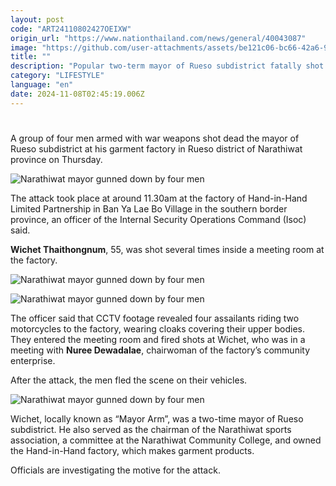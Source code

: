 ```yaml
---
layout: post
code: "ART24110802427OEIXW"
origin_url: "https://www.nationthailand.com/news/general/40043087"
image: "https://github.com/user-attachments/assets/be121c06-bc66-42a6-9ad6-60323b4c2b50"
title: ""
description: "Popular two-term mayor of Rueso subdistrict fatally shot while in a meeting at his garment factory in troubled South"
category: "LIFESTYLE"
language: "en"
date: 2024-11-08T02:45:19.006Z
---
```


# 









A group of four men armed with war weapons shot dead the mayor of Rueso subdistrict at his garment factory in Rueso district of Narathiwat province on Thursday.

  ![Narathiwat mayor gunned down by four men](https://media.nationthailand.com/uploads/images/contents/w1024/2024/11/sffqXt1g1xGG8j1Rt0c0.webp?x-image-process=style/lg-webp)

The attack took place at around 11.30am at the factory of Hand-in-Hand Limited Partnership in Ban Ya Lae Bo Village in the southern border province, an officer of the Internal Security Operations Command (Isoc) said.

**Wichet Thaithongnum**, 55, was shot several times inside a meeting room at the factory.

  ![Narathiwat mayor gunned down by four men](https://github.com/user-attachments/assets/81853e4c-11ad-4ef6-90b5-7871642827b4)

  ![Narathiwat mayor gunned down by four men](https://media.nationthailand.com/uploads/images/contents/w1024/2024/11/X0D9a1Zifx2gRsJCdJAZ.webp?x-image-process=style/lg-webp)

The officer said that CCTV footage revealed four assailants riding two motorcycles to the factory, wearing cloaks covering their upper bodies. They entered the meeting room and fired shots at Wichet, who was in a meeting with **Nuree Dewadalae**, chairwoman of the factory’s community enterprise.

After the attack, the men fled the scene on their vehicles.

  ![Narathiwat mayor gunned down by four men](https://github.com/user-attachments/assets/f00edd9d-7ca8-4f5c-9031-eb5acadeadc0)

Wichet, locally known as “Mayor Arm”, was a two-time mayor of Rueso subdistrict. He also served as the chairman of the Narathiwat sports association, a committee at the Narathiwat Community College, and owned the Hand-in-Hand factory, which makes garment products.

Officials are investigating the motive for the attack.